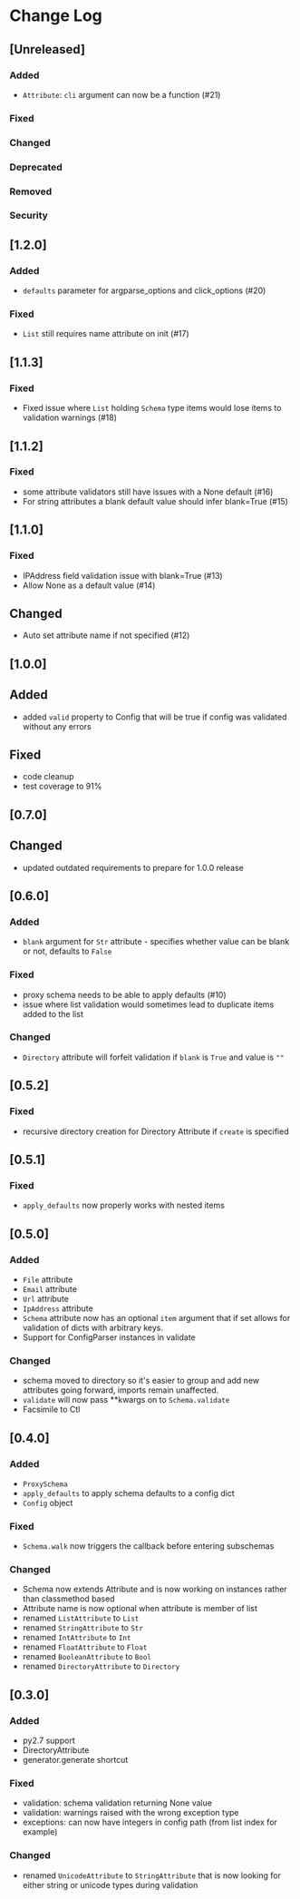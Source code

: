 # Change Log

## [Unreleased]
### Added

- `Attribute`: `cli` argument can now be a function (#21)

### Fixed
### Changed
### Deprecated
### Removed
### Security

## [1.2.0]

### Added
- `defaults` parameter for argparse_options and click_options (#20)

### Fixed
- `List` still requires name attribute on init (#17)

## [1.1.3]

### Fixed
- Fixed issue where `List` holding `Schema` type items would lose items to validation warnings (#18)

## [1.1.2]

### Fixed
- some attribute validators still have issues with a None default (#16)
- For string attributes a blank default value should infer blank=True (#15)

## [1.1.0]

### Fixed
- IPAddress field validation issue with blank=True (#13)
- Allow None as a default value (#14)

## Changed
- Auto set attribute name if not specified (#12)


## [1.0.0]
## Added
- added `valid` property to Config that will be true if config was validated without
  any errors

## Fixed
- code cleanup
- test coverage to 91%

## [0.7.0]
## Changed
- updated outdated requirements to prepare for 1.0.0 release

## [0.6.0]
### Added
- `blank` argument for `Str` attribute - specifies whether value can be blank or not, defaults to `False`

### Fixed
- proxy schema needs to be able to apply defaults (#10)
- issue where list validation would sometimes lead to duplicate items added to the list

### Changed
- `Directory` attribute will forfeit validation if `blank` is `True` and value is `""`

## [0.5.2]
### Fixed
- recursive directory creation for Directory Attribute if `create` is specified

## [0.5.1]
### Fixed
- `apply_defaults` now properly works with nested items

## [0.5.0]
### Added

- `File` attribute
- `Email` attribute
- `Url` attribute
- `IpAddress` attribute
- `Schema` attribute now has an optional `item` argument that if set allows for validation of dicts with arbitrary keys.
- Support for ConfigParser instances in validate

### Changed

- schema moved to directory so it's easier to group and add new attributes going forward, imports remain unaffected.
- `validate` will now pass **kwargs on to `Schema.validate`
- Facsimile to Ctl


## [0.4.0]
### Added

- `ProxySchema`
- `apply_defaults` to apply schema defaults to a config dict
- `Config` object

### Fixed

- `Schema.walk` now triggers the callback before entering subschemas

### Changed

- Schema now extends Attribute and is now working on instances rather than classmethod based
- Attribute name is now optional when attribute is member of list
- renamed `ListAttribute` to `List`
- renamed `StringAttribute` to `Str`
- renamed `IntAttribute` to `Int`
- renamed `FloatAttribute` to `Float`
- renamed `BooleanAttribute` to `Bool`
- renamed `DirectoryAttribute` to `Directory`

## [0.3.0]
### Added

- py2.7 support
- DirectoryAttribute
- generator.generate shortcut

### Fixed

- validation: schema validation returning None value
- validation: warnings raised with the wrong exception type
- exceptions: can now have integers in config path (from list index for example)

### Changed

- renamed `UnicodeAttribute` to `StringAttribute` that is now looking for either string or unicode types during validation


